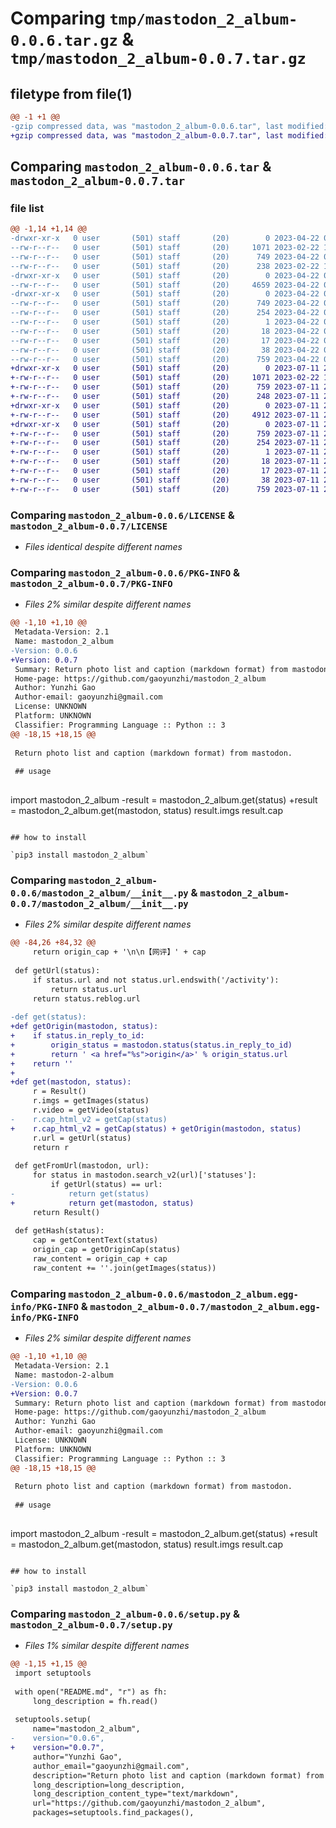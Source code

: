 # Comparing `tmp/mastodon_2_album-0.0.6.tar.gz` & `tmp/mastodon_2_album-0.0.7.tar.gz`

## filetype from file(1)

```diff
@@ -1 +1 @@
-gzip compressed data, was "mastodon_2_album-0.0.6.tar", last modified: Sat Apr 22 00:56:07 2023, max compression
+gzip compressed data, was "mastodon_2_album-0.0.7.tar", last modified: Tue Jul 11 23:30:53 2023, max compression
```

## Comparing `mastodon_2_album-0.0.6.tar` & `mastodon_2_album-0.0.7.tar`

### file list

```diff
@@ -1,14 +1,14 @@
-drwxr-xr-x   0 user       (501) staff       (20)        0 2023-04-22 00:56:07.000000 mastodon_2_album-0.0.6/
--rw-r--r--   0 user       (501) staff       (20)     1071 2023-02-22 14:28:17.000000 mastodon_2_album-0.0.6/LICENSE
--rw-r--r--   0 user       (501) staff       (20)      749 2023-04-22 00:56:07.000000 mastodon_2_album-0.0.6/PKG-INFO
--rw-r--r--   0 user       (501) staff       (20)      238 2023-02-22 14:32:02.000000 mastodon_2_album-0.0.6/README.md
-drwxr-xr-x   0 user       (501) staff       (20)        0 2023-04-22 00:56:07.000000 mastodon_2_album-0.0.6/mastodon_2_album/
--rw-r--r--   0 user       (501) staff       (20)     4659 2023-04-22 00:54:40.000000 mastodon_2_album-0.0.6/mastodon_2_album/__init__.py
-drwxr-xr-x   0 user       (501) staff       (20)        0 2023-04-22 00:56:07.000000 mastodon_2_album-0.0.6/mastodon_2_album.egg-info/
--rw-r--r--   0 user       (501) staff       (20)      749 2023-04-22 00:56:07.000000 mastodon_2_album-0.0.6/mastodon_2_album.egg-info/PKG-INFO
--rw-r--r--   0 user       (501) staff       (20)      254 2023-04-22 00:56:07.000000 mastodon_2_album-0.0.6/mastodon_2_album.egg-info/SOURCES.txt
--rw-r--r--   0 user       (501) staff       (20)        1 2023-04-22 00:56:07.000000 mastodon_2_album-0.0.6/mastodon_2_album.egg-info/dependency_links.txt
--rw-r--r--   0 user       (501) staff       (20)       18 2023-04-22 00:56:07.000000 mastodon_2_album-0.0.6/mastodon_2_album.egg-info/requires.txt
--rw-r--r--   0 user       (501) staff       (20)       17 2023-04-22 00:56:07.000000 mastodon_2_album-0.0.6/mastodon_2_album.egg-info/top_level.txt
--rw-r--r--   0 user       (501) staff       (20)       38 2023-04-22 00:56:07.000000 mastodon_2_album-0.0.6/setup.cfg
--rw-r--r--   0 user       (501) staff       (20)      759 2023-04-22 00:56:05.000000 mastodon_2_album-0.0.6/setup.py
+drwxr-xr-x   0 user       (501) staff       (20)        0 2023-07-11 23:30:53.000000 mastodon_2_album-0.0.7/
+-rw-r--r--   0 user       (501) staff       (20)     1071 2023-02-22 14:28:17.000000 mastodon_2_album-0.0.7/LICENSE
+-rw-r--r--   0 user       (501) staff       (20)      759 2023-07-11 23:30:53.000000 mastodon_2_album-0.0.7/PKG-INFO
+-rw-r--r--   0 user       (501) staff       (20)      248 2023-07-11 23:26:41.000000 mastodon_2_album-0.0.7/README.md
+drwxr-xr-x   0 user       (501) staff       (20)        0 2023-07-11 23:30:53.000000 mastodon_2_album-0.0.7/mastodon_2_album/
+-rw-r--r--   0 user       (501) staff       (20)     4912 2023-07-11 23:26:15.000000 mastodon_2_album-0.0.7/mastodon_2_album/__init__.py
+drwxr-xr-x   0 user       (501) staff       (20)        0 2023-07-11 23:30:53.000000 mastodon_2_album-0.0.7/mastodon_2_album.egg-info/
+-rw-r--r--   0 user       (501) staff       (20)      759 2023-07-11 23:30:53.000000 mastodon_2_album-0.0.7/mastodon_2_album.egg-info/PKG-INFO
+-rw-r--r--   0 user       (501) staff       (20)      254 2023-07-11 23:30:53.000000 mastodon_2_album-0.0.7/mastodon_2_album.egg-info/SOURCES.txt
+-rw-r--r--   0 user       (501) staff       (20)        1 2023-07-11 23:30:53.000000 mastodon_2_album-0.0.7/mastodon_2_album.egg-info/dependency_links.txt
+-rw-r--r--   0 user       (501) staff       (20)       18 2023-07-11 23:30:53.000000 mastodon_2_album-0.0.7/mastodon_2_album.egg-info/requires.txt
+-rw-r--r--   0 user       (501) staff       (20)       17 2023-07-11 23:30:53.000000 mastodon_2_album-0.0.7/mastodon_2_album.egg-info/top_level.txt
+-rw-r--r--   0 user       (501) staff       (20)       38 2023-07-11 23:30:53.000000 mastodon_2_album-0.0.7/setup.cfg
+-rw-r--r--   0 user       (501) staff       (20)      759 2023-07-11 23:30:45.000000 mastodon_2_album-0.0.7/setup.py
```

### Comparing `mastodon_2_album-0.0.6/LICENSE` & `mastodon_2_album-0.0.7/LICENSE`

 * *Files identical despite different names*

### Comparing `mastodon_2_album-0.0.6/PKG-INFO` & `mastodon_2_album-0.0.7/PKG-INFO`

 * *Files 2% similar despite different names*

```diff
@@ -1,10 +1,10 @@
 Metadata-Version: 2.1
 Name: mastodon_2_album
-Version: 0.0.6
+Version: 0.0.7
 Summary: Return photo list and caption (markdown format) from mastodon.
 Home-page: https://github.com/gaoyunzhi/mastodon_2_album
 Author: Yunzhi Gao
 Author-email: gaoyunzhi@gmail.com
 License: UNKNOWN
 Platform: UNKNOWN
 Classifier: Programming Language :: Python :: 3
@@ -18,15 +18,15 @@
 
 Return photo list and caption (markdown format) from mastodon.
 
 ## usage
 
 ```
 import mastodon_2_album
-result = mastodon_2_album.get(status)
+result = mastodon_2_album.get(mastodon, status)
 result.imgs
 result.cap
 ```
 
 ## how to install
 
 `pip3 install mastodon_2_album`
```

### Comparing `mastodon_2_album-0.0.6/mastodon_2_album/__init__.py` & `mastodon_2_album-0.0.7/mastodon_2_album/__init__.py`

 * *Files 2% similar despite different names*

```diff
@@ -84,26 +84,32 @@
     return origin_cap + '\n\n【网评】' + cap
 
 def getUrl(status):
     if status.url and not status.url.endswith('/activity'):
         return status.url
     return status.reblog.url
 
-def get(status):
+def getOrigin(mastodon, status):
+    if status.in_reply_to_id:
+        origin_status = mastodon.status(status.in_reply_to_id)
+        return ' <a href="%s">origin</a>' % origin_status.url
+    return ''
+
+def get(mastodon, status):
     r = Result()
     r.imgs = getImages(status)
     r.video = getVideo(status)
-    r.cap_html_v2 = getCap(status)
+    r.cap_html_v2 = getCap(status) + getOrigin(mastodon, status)
     r.url = getUrl(status)
     return r
 
 def getFromUrl(mastodon, url):
     for status in mastodon.search_v2(url)['statuses']:
         if getUrl(status) == url:
-            return get(status)
+            return get(mastodon, status)
     return Result()
 
 def getHash(status):
     cap = getContentText(status)
     origin_cap = getOriginCap(status)
     raw_content = origin_cap + cap
     raw_content += ''.join(getImages(status))
```

### Comparing `mastodon_2_album-0.0.6/mastodon_2_album.egg-info/PKG-INFO` & `mastodon_2_album-0.0.7/mastodon_2_album.egg-info/PKG-INFO`

 * *Files 2% similar despite different names*

```diff
@@ -1,10 +1,10 @@
 Metadata-Version: 2.1
 Name: mastodon-2-album
-Version: 0.0.6
+Version: 0.0.7
 Summary: Return photo list and caption (markdown format) from mastodon.
 Home-page: https://github.com/gaoyunzhi/mastodon_2_album
 Author: Yunzhi Gao
 Author-email: gaoyunzhi@gmail.com
 License: UNKNOWN
 Platform: UNKNOWN
 Classifier: Programming Language :: Python :: 3
@@ -18,15 +18,15 @@
 
 Return photo list and caption (markdown format) from mastodon.
 
 ## usage
 
 ```
 import mastodon_2_album
-result = mastodon_2_album.get(status)
+result = mastodon_2_album.get(mastodon, status)
 result.imgs
 result.cap
 ```
 
 ## how to install
 
 `pip3 install mastodon_2_album`
```

### Comparing `mastodon_2_album-0.0.6/setup.py` & `mastodon_2_album-0.0.7/setup.py`

 * *Files 1% similar despite different names*

```diff
@@ -1,15 +1,15 @@
 import setuptools
 
 with open("README.md", "r") as fh:
     long_description = fh.read()
 
 setuptools.setup(
     name="mastodon_2_album",
-    version="0.0.6",
+    version="0.0.7",
     author="Yunzhi Gao",
     author_email="gaoyunzhi@gmail.com",
     description="Return photo list and caption (markdown format) from mastodon.",
     long_description=long_description,
     long_description_content_type="text/markdown",
     url="https://github.com/gaoyunzhi/mastodon_2_album",
     packages=setuptools.find_packages(),
```

